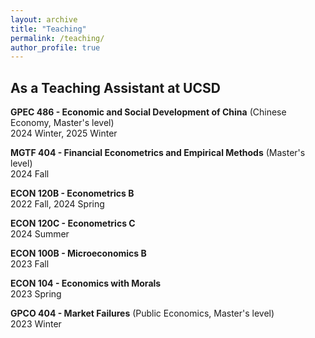```yaml
---
layout: archive
title: "Teaching"
permalink: /teaching/
author_profile: true
---
```


## As a Teaching Assistant at UCSD
**GPEC 486 - Economic and Social Development of China** (Chinese Economy, Master's level) \
2024 Winter, 2025 Winter

**MGTF 404 - Financial Econometrics and Empirical Methods** (Master's level) \
2024 Fall

**ECON 120B - Econometrics B** \
2022 Fall, 2024 Spring

**ECON 120C - Econometrics C** \
2024 Summer

**ECON 100B - Microeconomics B** \
2023 Fall

**ECON 104 - Economics with Morals** \
2023 Spring

**GPCO 404 - Market Failures** (Public Economics, Master's level) \
2023 Winter
